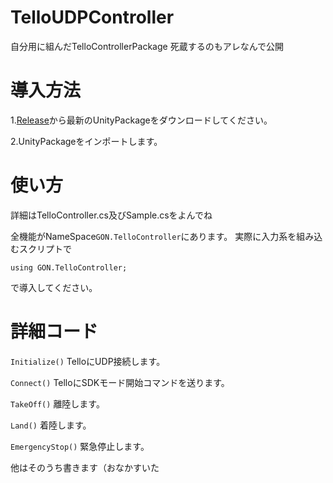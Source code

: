 # TelloUDPController
自分用に組んだTelloControllerPackage
死蔵するのもアレなんで公開

# 導入方法
1.[Release](https://github.com/GONBEEEproject/TelloUDPController/releases)から最新のUnityPackageをダウンロードしてください。

2.UnityPackageをインポートします。

# 使い方
詳細はTelloController.cs及びSample.csをよんでね

全機能がNameSpace```GON.TelloController```にあります。
実際に入力系を組み込むスクリプトで
~~~
using GON.TelloController;
~~~
で導入してください。

# 詳細コード
```Initialize()```  TelloにUDP接続します。

```Connect()``` TelloにSDKモード開始コマンドを送ります。

```TakeOff()``` 離陸します。

```Land()```  着陸します。

```EmergencyStop()``` 緊急停止します。

他はそのうち書きます（おなかすいた
